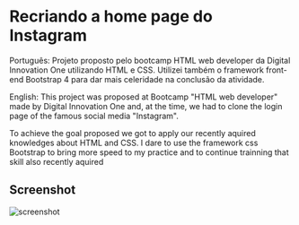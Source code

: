 # Recriando a home page do Instagram

Português:
Projeto proposto pelo bootcamp HTML web developer da Digital Innovation One utilizando HTML e CSS. 
Utilizei também o framework front-end Bootstrap 4 para dar mais celeridade na conclusão da atividade.

English:
This project was proposed at Bootcamp "HTML web developer" made by Digital Innovation One and, at the time, we had to clone the login page of the famous social media "Instagram". 

To achieve the goal proposed we got to apply our recently aquired knowledges about HTML and CSS. I dare to use the framework css Bootstrap to bring more speed to my practice and to continue trainning that skill also recently aquired


## Screenshot
![screenshot](https://user-images.githubusercontent.com/20890806/119210863-2212b480-ba85-11eb-9169-539bc5630dd7.PNG)

